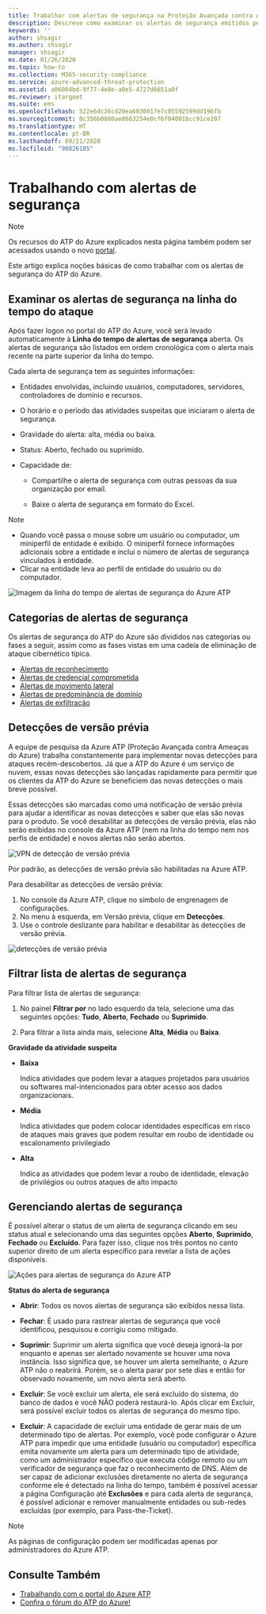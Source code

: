 ```yaml
---
title: Trabalhar com alertas de segurança na Proteção Avançada contra Ameaças do Azure
description: Descreve como examinar os alertas de segurança emitidos pelo Azure ATP
keywords: ''
author: shsagir
ms.author: shsagir
manager: shsagir
ms.date: 01/26/2020
ms.topic: how-to
ms.collection: M365-security-compliance
ms.service: azure-advanced-threat-protection
ms.assetid: a06004bd-9f77-4e8e-a0e5-4727d6651a0f
ms.reviewer: itargoet
ms.suite: ems
ms.openlocfilehash: 522e6dc26cd20ea6030017e7c05592599dd196fb
ms.sourcegitcommit: 0c356b0860ae8663254e0cf6f04001bcc91ce207
ms.translationtype: HT
ms.contentlocale: pt-BR
ms.lasthandoff: 09/21/2020
ms.locfileid: "90826185"
---
```

# <a name="working-with-security-alerts"></a>Trabalhando com alertas de segurança

> [!NOTE]
> Os recursos do ATP do Azure explicados nesta página também podem ser acessados usando o novo [portal](https://portal.cloudappsecurity.com).

Este artigo explica noções básicas de como trabalhar com os alertas de segurança do ATP do Azure.

## <a name="review-security-alerts-on-the-attack-timeline"></a>Examinar os alertas de segurança na linha do tempo do ataque <a name="review-suspicious-activities-on-the-attack-time-line"></a>

Após fazer logon no portal do ATP do Azure, você será levado automaticamente à **Linha do tempo de alertas de segurança** aberta. Os alertas de segurança são listados em ordem cronológica com o alerta mais recente na parte superior da linha do tempo.

Cada alerta de segurança tem as seguintes informações:

- Entidades envolvidas, incluindo usuários, computadores, servidores, controladores de domínio e recursos.

- O horário e o período das atividades suspeitas que iniciaram o alerta de segurança.

- Gravidade do alerta: alta, média ou baixa.

- Status: Aberto, fechado ou suprimido.

- Capacidade de:

    - Compartilhe o alerta de segurança com outras pessoas da sua organização por email.

    - Baixe o alerta de segurança em formato do Excel.

> [!NOTE]
>
> - Quando você passa o mouse sobre um usuário ou computador, um miniperfil de entidade é exibido. O miniperfil fornece informações adicionais sobre a entidade e inclui o número de alertas de segurança vinculados à entidade.
> - Clicar na entidade leva ao perfil de entidade do usuário ou do computador.

![Imagem da linha do tempo de alertas de segurança do Azure ATP](media/atp-sa-timeline.png)

## <a name="security-alert-categories"></a>Categorias de alertas de segurança

Os alertas de segurança do ATP do Azure são divididos nas categorias ou fases a seguir, assim como as fases vistas em uma cadeia de eliminação de ataque cibernético típica.

- [Alertas de reconhecimento](reconnaissance-alerts.md)
- [Alertas de credencial comprometida](compromised-credentials-alerts.md)
- [Alertas de movimento lateral](lateral-movement-alerts.md)
- [Alertas de predominância de domínio](domain-dominance-alerts.md)
- [Alertas de exfiltração](exfiltration-alerts.md)

## <a name="preview-detections"></a>Detecções de versão prévia <a name="preview-detections"></a>

A equipe de pesquisa da Azure ATP (Proteção Avançada contra Ameaças do Azure) trabalha constantemente para implementar novas detecções para ataques recém-descobertos. Já que a ATP do Azure é um serviço de nuvem, essas novas detecções são lançadas rapidamente para permitir que os clientes da ATP do Azure se beneficiem das novas detecções o mais breve possível.

Essas detecções são marcadas como uma notificação de versão prévia para ajudar a identificar as novas detecções e saber que elas são novas para o produto. Se você desabilitar as detecções de versão prévia, elas não serão exibidas no console da Azure ATP (nem na linha do tempo nem nos perfis de entidade) e novos alertas não serão abertos.

![VPN de detecção de versão prévia](media/preview-detection-vpn.png)

Por padrão, as detecções de versão prévia são habilitadas na Azure ATP.

Para desabilitar as detecções de versão prévia:

1. No console da Azure ATP, clique no símbolo de engrenagem de configurações.
1. No menu à esquerda, em Versão prévia, clique em **Detecções**.
1. Use o controle deslizante para habilitar e desabilitar às detecções de versão prévia.

![detecções de versão prévia](media/preview-detections.png)

## <a name="filter-security-alerts-list"></a>Filtrar lista de alertas de segurança

Para filtrar lista de alertas de segurança:

1. No painel **Filtrar por** no lado esquerdo da tela, selecione uma das seguintes opções: **Tudo**, **Aberto**, **Fechado** ou **Suprimido**.

1. Para filtrar a lista ainda mais, selecione **Alta**, **Média** ou **Baixa**.

**Gravidade da atividade suspeita**

- **Baixa**

    Indica atividades que podem levar a ataques projetados para usuários ou softwares mal-intencionados para obter acesso aos dados organizacionais.

- **Média**

    Indica atividades que podem colocar identidades específicas em risco de ataques mais graves que podem resultar em roubo de identidade ou escalonamento privilegiado

- **Alta**

    Indica as atividades que podem levar a roubo de identidade, elevação de privilégios ou outros ataques de alto impacto

## <a name="managing-security-alerts"></a>Gerenciando alertas de segurança

É possível alterar o status de um alerta de segurança clicando em seu status atual e selecionando uma das seguintes opções **Aberto**, **Suprimido**, **Fechado** ou **Excluído**.
Para fazer isso, clique nos três pontos no canto superior direito de um alerta específico para revelar a lista de ações disponíveis.

![Ações para alertas de segurança do Azure ATP](media/atp-sa-actions.png)

**Status do alerta de segurança**

- **Abrir**: Todos os novos alertas de segurança são exibidos nessa lista.

- **Fechar**: É usado para rastrear alertas de segurança que você identificou, pesquisou e corrigiu como mitigado.

- **Suprimir**: Suprimir um alerta significa que você deseja ignorá-la por enquanto e apenas ser alertado novamente se houver uma nova instância. Isso significa que, se houver um alerta semelhante, o Azure ATP não o reabrirá. Porém, se o alerta parar por sete dias e então for observado novamente, um novo alerta será aberto.

- **Excluir**: Se você excluir um alerta, ele será excluído do sistema, do banco de dados e você NÃO poderá restaurá-lo. Após clicar em Excluir, será possível excluir todos os alertas de segurança do mesmo tipo.

- **Excluir**: A capacidade de excluir uma entidade de gerar mais de um determinado tipo de alertas. Por exemplo, você pode configurar o Azure ATP para impedir que uma entidade (usuário ou computador) específica emita novamente um alerta para um determinado tipo de atividade, como um administrador específico que executa código remoto ou um verificador de segurança que faz o reconhecimento de DNS. Além de ser capaz de adicionar exclusões diretamente no alerta de segurança conforme ele é detectado na linha do tempo, também é possível acessar a página Configuração até **Exclusões** e para cada alerta de segurança, é possível adicionar e remover manualmente entidades ou sub-redes excluídas (por exemplo, para Pass-the-Ticket).

> [!NOTE]
> As páginas de configuração podem ser modificadas apenas por administradores do Azure ATP.

## <a name="see-also"></a>Consulte Também

- [Trabalhando com o portal do Azure ATP](workspace-portal.md)
- [Confira o fórum do ATP do Azure!](https://aka.ms/azureatpcommunity)
